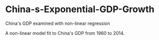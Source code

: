 # China-s-Exponential-GDP-Growth
China's GDP examined with non-linear regression

A non-linear model fit to China's GDP from 1960 to 2014.
